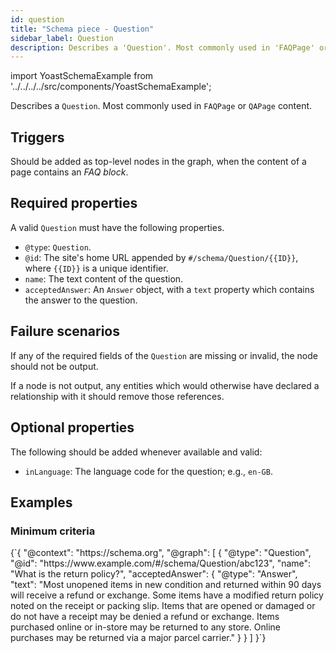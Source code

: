 ```yaml
---
id: question
title: "Schema piece - Question"
sidebar_label: Question
description: Describes a 'Question'. Most commonly used in 'FAQPage' or 'QAPage' content.
---
```

import YoastSchemaExample from '../../../../src/components/YoastSchemaExample';

Describes a `Question`. Most commonly used in `FAQPage` or `QAPage` content.

## Triggers
Should be added as top-level nodes in the graph, when the content of a page contains an *FAQ block*.

## Required properties
A valid `Question` must have the following properties.

* `@type`: `Question`.
* `@id`: The site's home URL appended by `#/schema/Question/{{ID}}`, where `{{ID}}` is a unique identifier.
* `name`: The text content of the question.
* `acceptedAnswer`: An `Answer` object, with a `text` property which contains the answer to the question.

## Failure scenarios
If any of the required fields of the `Question` are missing or invalid, the node should not be output.

If a node is not output, any entities which would otherwise have declared a relationship with it should remove those references.

## Optional properties
The following should be added whenever available and valid:

* `inLanguage`: The language code for the question; e.g., `en-GB`.

## Examples

### Minimum criteria

<YoastSchemaExample>
{`{
      "@context": "https://schema.org",
      "@graph": [
          {
              "@type": "Question",
              "@id": "https://www.example.com/#/schema/Question/abc123",
              "name": "What is the return policy?",
              "acceptedAnswer": {
                  "@type": "Answer",
                  "text": "Most unopened items in new condition and returned within 90 days will receive a refund or exchange. Some items have a modified return policy noted on the receipt or packing slip. Items that are opened or damaged or do not have a receipt may be denied a refund or exchange. Items purchased online or in-store may be returned to any store. Online purchases may be returned via a major parcel carrier."
              }
          }
      ]
  }`}
</YoastSchemaExample>
